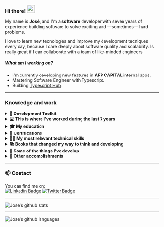 ### Hi there! <img src="https://media.giphy.com/media/6jEy9iuIqd82pdueKG/giphy.gif" width="25px">

My name is **José**, and I'm a **software** developer with seven years of experience building software to solve exciting and —sometimes— hard problems.

I love to learn new tecnologies and improve my development tecniques every day, because I care deeply about software quality and scalability.
Is really great if I can collaborate with a team of like-minded engineers!

##### What am I working on?

- I'm currently developing new features in **AFP CAPITAL** internal apps.
- Mastering Software Engineer with Typescript.
- Building [Typescript Hub](https://typescripthub.com/).

---

### Knowledge and work

<details>
<summary>
	<strong>🔧  Development Toolkit</strong>
</summary>

- Languages:
  <img height="25" style="margin-left:10px;" src="https://github.com/jovicon/jovicon/assets/21287303/3605b552-215e-44a1-9b36-14f812bae41a"> <img height="25" style="margin-left:10px;" src="https://user-images.githubusercontent.com/21287303/104820456-87bf0d80-5813-11eb-90e5-c0ea85ea8ae6.png"> <img height="25" style="margin-left:10px;" src="https://user-images.githubusercontent.com/21287303/104820600-b12c6900-5814-11eb-8dab-7396113f7c70.png"> <img height="27" style="margin-left:10px;" src="https://user-images.githubusercontent.com/21287303/104820584-775b6280-5814-11eb-82c2-7c7fdcf2d806.png">

- Frontend Frameworks: <img height="25" style="margin-left:10px;" src="https://user-images.githubusercontent.com/21287303/104820913-f0f45000-5816-11eb-9b49-b0c00cd1ed73.png">
  <img height="25" style="margin-left:10px;" src="https://github.com/jovicon/jovicon/assets/21287303/abdd69ad-84d4-4924-9fd0-1d9c6911a89a">
  <img height="25" style="margin-left:10px;" src="https://user-images.githubusercontent.com/21287303/104820910-edf95f80-5816-11eb-9115-505367121387.jpg">

- Backend Frameworks: <img height="25" style="margin-left:10px;" src="https://user-images.githubusercontent.com/21287303/104820642-0bc5c500-5815-11eb-8c91-bb5ad356221b.png"> <img height="25" style="margin-left:10px;" src="https://user-images.githubusercontent.com/21287303/104820656-2b5ced80-5815-11eb-96f2-dc856a6acf29.png"> <img height="25" style="margin-left:10px;" src="https://user-images.githubusercontent.com/21287303/104821158-bf7c8400-5818-11eb-8ec4-de9a6990a2e7.png"><img height="25" style="margin-left:10px;" src="https://user-images.githubusercontent.com/21287303/104820722-91e20b80-5815-11eb-846c-9761a0843118.png">

- Databases: <img height="25" style="margin-left:10px;" src="https://user-images.githubusercontent.com/21287303/104820756-dbcaf180-5815-11eb-8279-86d4b09731d1.png"> <img height="25" style="margin-left:10px;" src="https://user-images.githubusercontent.com/21287303/104820759-dff70f00-5815-11eb-87b6-ba6da48549fb.png">

- Cloud: <img height="25" style="margin-left:10px;" src="https://user-images.githubusercontent.com/21287303/104820760-e2596900-5815-11eb-8dba-144670c20333.png"> <img height="25" style="margin-left:10px;" src="https://user-images.githubusercontent.com/21287303/104820762-e5ecf000-5815-11eb-9a5a-15e8d6396d90.png">

- Tools: <img height="25" style="margin-left:10px;" src="https://user-images.githubusercontent.com/21287303/104821504-1a16df80-581b-11eb-98e1-641bc2f6c7ae.png"> <img height="25" style="margin-left:10px;" src="https://user-images.githubusercontent.com/21287303/104821536-4e8a9b80-581b-11eb-8b73-383025d5afef.png"> <img height="25" style="margin-left:10px;" src="https://user-images.githubusercontent.com/21287303/104821537-50545f00-581b-11eb-9afe-1b93f132716e.png">

</details>

<details>
<summary>
	<strong>💻 This is where I've worked during the last 7 years</strong>
</summary>

> _[AFP CAPITAL](https://www.afpcapital.cl/default.html). Nov 2022 - Present_  
> **TECH LEAD**
>
> Description: Coming soon!

> _[AFP CAPITAL](https://www.afpcapital.cl/default.html). Nov 2020 - Nov 2022_
> **FULL STACK SENIOR DEVELOPER**
>
> Description: Senior Software developer, handle team decisions and technical improvements in several afp products!

> _[MovigoO](https://movigoo.com/). Mar 2017 - Nov 2020_  
> **SENIOR DEVELOPER**
>
> Description: I developed outsourcing software solutions for companies like MOVISTAR CHILE, HELP EMERGENCY, SONDA, COPESA. I moved through the entire development stack and touched projects every step of the way, from ideation to final delivery.

> _[Good Shepherd Tours](www.goodshepherdtour.com). Feb 2015 – Feb 2017._  
> **FRONT-END DEVELOPER**
>
> Description: Front-end developer.

</details>

<details>
<summary>
<strong>🎓 My education</strong>
</summary>

> _Univ. José Antonio Páez, 2014._  
> **TELECOM ENGINEER**

> _Colegio Santa María, Venezuela. 2007._  
> **BACHELOR OF SCIENCE (B.S.)**

</details>

<details>
<summary>
<strong>📜 Certifications</strong>
</summary>

- 2020

  - [SCRUM FOUNDATION](https://github.com/jovicon/jovicon/blob/master/assets/pdf/Scrum-Foundation.pdf)
  - [AWS CLOUD PRACTITIONER ESSENTIALS](https://github.com/jovicon/jovicon/blob/master/assets/img/AWS%20Training%20%26%20Certification%20-%20Certificate%20of%20Completion.PNG)

- 2021

  - [Beginner's Guide to Open Source Software Development](https://github.com/jovicon/jovicon/blob/master/assets/pdf/LFD102-Jos%C3%A9Contreras.pdf)
  - [Introduction to Open Source Development, Git and Linux](https://github.com/jovicon/jovicon/blob/master/assets/pdf/LFD201-certificate-jose-contreras.pdf)
  - [Containers for Developers and Quality Assurance](https://github.com/jovicon/jovicon/blob/master/assets/pdf/LFD254-certificate-jose-contreras.pdf)

- 2022
  - [Angular Software Development](https://github.com/jovicon/jovicon/blob/master/assets/pdf/Coursera_A4ECJ5Q383KK.pdf)

</details>

<details>
<summary>
<strong>👨‍💻 My most relevant technical skills</strong>
</summary>

These are the highlights of the skills I consider to be the keystone of my abilities:

- I have a lot of experience **designing** and **architecting** systems of different sizes and complexity.
- I have been focusing mainly on **AWS**. It's the place where most of my work goes to serve its purpose.
- I've become an excellent **PHP** 🐘 developer.
- I really love **Node.js**, **Typescript** and all about Async/Await/Promises ❤️.
- I'm developing a lot of new things with **Python** 🐍.
- I have substantial experience dealing with **relational databases** (mainly PostgreSql), and **non-relational** ones (MongoDB).
- I've done a lot of front-end development, I'm pretty good using **VueJS** and **React**.
</details>

<details>
<summary>
<strong>📚 Books that changed my way to think and developing</strong>
</summary>

- [The Pragmatic Programmer](https://www.amazon.com/-/es/David-Thomas/dp/0135957052/ref=tmm_hrd_swatch_0?_encoding=UTF8&qid=1617560936&sr=8-1)
- [Clean Architecture](https://www.amazon.com/-/es/Robert-Martin/dp/0134494164/ref=sr_1_1?__mk_es_US=%C3%85M%C3%85%C5%BD%C3%95%C3%91&dchild=1&keywords=the+clean+architecture&qid=1617561122&sr=8-1)
- [Atomic habits](https://www.amazon.com/-/es/James-Clear/dp/0735211299/ref=tmm_hrd_swatch_0?_encoding=UTF8&qid=1617561159&sr=8-1)
- [The 7 Habits of Highly Effective People](https://www.amazon.com/-/es/Stephen-R-Covey/dp/1982137274/ref=sr_1_1?__mk_es_US=%C3%85M%C3%85%C5%BD%C3%95%C3%91&crid=ES1TK5036CYK&dchild=1&keywords=seven+habits+of+highly+effective+people+by+stephen+covey&qid=1617561200&sprefix=seven+habit%2Caps%2C299&sr=8-1)
</details>

<details>
<summary>
<strong>🔨 Some of the things I've develop</strong>
</summary>

Cooming soon!

</details>

<details>
<summary>
<strong>🎁 Other accomplishments</strong>
</summary>

- I love to write. I contribute articles about Code and DeepWork to [My Medium Blog](https://medium.com/@jocon16).
- I study every single day to be a better **Software Craftsman**.
- I really love Algorithms and solve problems.
- I have a beautiful family. For sure my best accomplishment by far.
</details>

---

### 📫 Contact

You can find me on:  
[![Linkedin Badge](https://img.shields.io/badge/-LinkedIn-blue?style=flat-square&logo=Linkedin&logoColor=white&link=https://www.linkedin.com/in/jos%C3%A9-contreras-631941102/)](https://www.linkedin.com/in/jos%C3%A9-contreras-631941102/)
[![Twitter Badge](https://img.shields.io/badge/-Twitter-blue?style=flat-square&logo=Twitter&logoColor=white&link=https://twitter.com/Jocon16)](https://twitter.com/Jocon16)

---

![Jose's github stats](https://github-readme-stats.vercel.app/api?username=jovicon&show_icons=true&theme=highcontrast)

---

![Jose's github languages](https://github-readme-stats.vercel.app/api/top-langs/?username=jovicon&hide=html,php,css,hack&theme=highcontrast)
